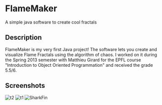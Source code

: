 # FlameMaker
A simple java software to create cool fractals

## Description
FlameMaker is my very first Java project!
The software lets you create and visualize Flame Fractals using the algorithm of chaos.
I worked on it during the Spring 2013 semester with Matthieu Girard for the EPFL course "Introduction to Object Oriented Programmation" and received the grade 5.5/6.

## Screenshots
![t2](https://github.com/RobinGenolet/FlameMaker/blob/master/screenshots/t2.png)
![t1](https://github.com/RobinGenolet/FlameMaker/blob/master/screenshots/t1.png)
![SharkFin](https://github.com/RobinGenolet/FlameMaker/blob/master/screenshots/shark-fin.png)
